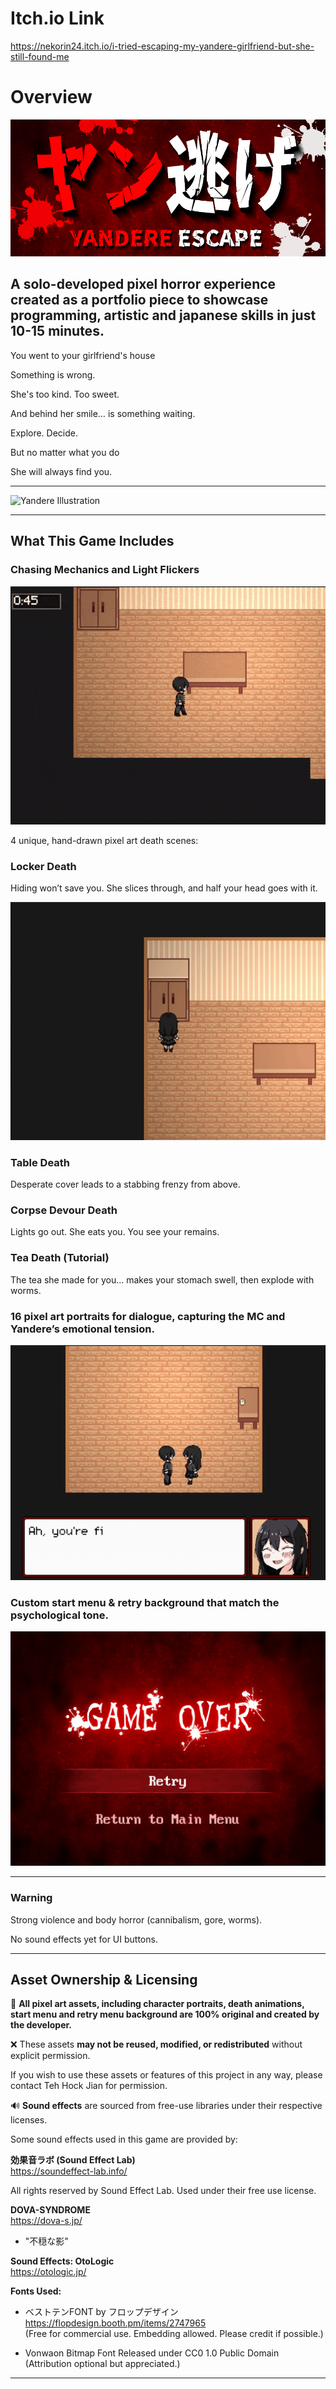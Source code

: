 # Itch.io Link

https://nekorin24.itch.io/i-tried-escaping-my-yandere-girlfriend-but-she-still-found-me

# Overview

![Banner](Assets/Readme%20Assets/gametitleBannerv3.jpg)

## A solo-developed pixel horror experience created as a portfolio piece to showcase programming, artistic and japanese skills in just 10-15 minutes.

You went to your girlfriend's house

Something is wrong.

She's too kind. Too sweet.

And behind her smile… is something waiting.


Explore. Decide.

But no matter what you do

She will always find you.

---

![Yandere Illustration](Assets/Readme%20Assets/yanderev2.jpg)

---
## What This Game Includes

### Chasing Mechanics and Light Flickers

![Chasing](Assets/Readme%20Assets/Game%202.gif)

4 unique, hand-drawn pixel art death scenes:

### Locker Death

Hiding won’t save you. She slices through, and half your head goes with it.

![Locker Death](Assets/Readme%20Assets/Game%203.gif)

### Table Death
Desperate cover leads to a stabbing frenzy from above.

### Corpse Devour Death
Lights go out. She eats you. You see your remains.

### Tea Death (Tutorial)
The tea she made for you… makes your stomach swell, then explode with worms.

### 16 pixel art portraits for dialogue, capturing the MC and Yandere’s emotional tension.
![Conversation](Assets/Readme%20Assets/Game%201.gif)

### Custom start menu & retry background that match the psychological tone.

![Retry Menu](Assets/Readme%20Assets/retrypage.png)

---

### Warning

Strong violence and body horror (cannibalism, gore, worms).

No sound effects yet for UI buttons.

---

## Asset Ownership & Licensing

🎨 **All pixel art assets, including character portraits, death animations, start menu and retry menu background are 100% original and created by the developer.**

❌ These assets **may not be reused, modified, or redistributed** without explicit permission.

If you wish to use these assets or features of this project in any way, please contact Teh Hock Jian for permission.

🔊 **Sound effects** are sourced from free-use libraries under their respective licenses.

Some sound effects used in this game are provided by:

**効果音ラボ (Sound Effect Lab)**  
https://soundeffect-lab.info/

All rights reserved by Sound Effect Lab. Used under their free use license.

**DOVA-SYNDROME**  
https://dova-s.jp/
- "不穏な影" 

**Sound Effects: OtoLogic**  
https://otologic.jp/

**Fonts Used:**

- ベストテンFONT by フロップデザイン  
  https://flopdesign.booth.pm/items/2747965  
  (Free for commercial use. Embedding allowed. Please credit if possible.)

- Vonwaon Bitmap Font
  Released under CC0 1.0 Public Domain  
  (Attribution optional but appreciated.)

---
